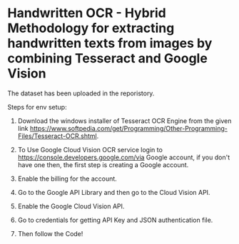 # Handwritten OCR - Hybrid Methodology for extracting handwritten texts from images by combining Tesseract and Google Vision


The dataset has been uploaded in the reporistory. 

Steps for env setup:

1. Download the windows installer of Tesseract OCR Engine from the given link https://www.softpedia.com/get/Programming/Other-Programming-Files/Tesseract-OCR.shtml.

2. To Use Google Cloud Vision OCR service login to https://console.developers.google.com/via Google account, if you don't have one then, the first step is creating a Google account.

3. Enable the billing for the account.

4. Go to the Google API Library and then go to the Cloud Vision API.

5. Enable the Google Cloud Vision API.

6. Go to credentials for getting API Key and JSON authentication file.

7. Then follow the Code!
